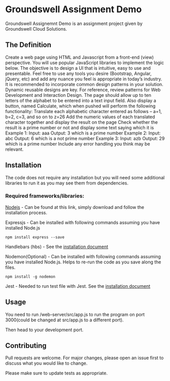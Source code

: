 # Groundswell Assignment Demo

Groundswell Assignemnt Demo is an assignment project given by Groundswell Cloud Solutions.

## The Definition

Create a web page using HTML and Javascript from a front-end (view) perspective. You will use popular JavaScript libraries to implement the logic below. The objective is to design a UI that is intuitive, easy to use and presentable. Feel free to use any tools you desire (Bootstrap, Angular, jQuery, etc) and add any nuance you feel is appropriate in today’s industry.
It is recommended to incorporate common design patterns in your solution. Dynamic reusable designs are key. For reference, review patterns for Web Development and Interaction Design.
The page should allow up to ten letters of the alphabet to be entered into a text input field. Also display a button, named Calculate, which when pushed will perform the following functionality:
Translate each alphabetic character entered as follows – a=1, b=2, c=3, and so on to z=26
Add the numeric values of each translated character together and display the result on the page
Check whether the result is a prime number or not and display some text saying which it is
Example 1:
Input: aaa
Output: 3 which is a prime number
Example 2:
Input: abc
Output: 6 which is a not prime number
Example 3:
Input: azb
Output: 29 which is a prime number
Include any error handling you think may be relevant.

## Installation

The code does not require any installation but you will need some additional libraries to run it as you may see them from dependencies.

### Required frameworks/libraries:
[Nodejs](https://nodejs.org/en/download/) - Can be found at this link, simply download and follow the installation process.

Expressjs - Can be installed with following commands assuming you have installed Node.js

```
npm install express --save
```

Handlebars (hbs) - See the [installation document](https://handlebarsjs.com/installation/)

Nodemon(Optional) - Can be installed with following commands assuming you have installed Node.js. Helps to re-run the code as you save along the files.

```
npm install -g nodemon
```

Jest - Needed to run test file with Jest. See the [installation document](https://jestjs.io/docs/getting-started)

## Usage

You need to run /web-server/src/app.js to run the program on port 3000(could be changed at src/app.js to a different port).

Then head to your development port.

## Contributing
Pull requests are welcome. For major changes, please open an issue first to discuss what you would like to change.

Please make sure to update tests as appropriate.
